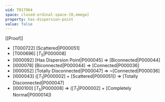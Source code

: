 ```yaml
---
uid: T017964
space: closed-ordinal-space-[0,omega]
property: has-dispersion-point
value: false
---
```

[[Proof]]

* [T000722] [Scattered|P000051]
* [T000696] [$T_5$|P000008]
* [I000092] [Has Dispersion Point|P000045] => [Biconnected|P000044]
* [I000078] [Biconnected|P000044] => [Connected|P000036]
* [I000052] [Totally Disconnected|P000047] => ~[Connected|P000036]
* [I000043] ([$T_1$|P000002] + [Scattered|P000051]) => [Totally Disconnected|P000047]
* [I000100] [$T_5$|P000008] => ([$T_1$|P000002] + [Completely Normal|P000014])

